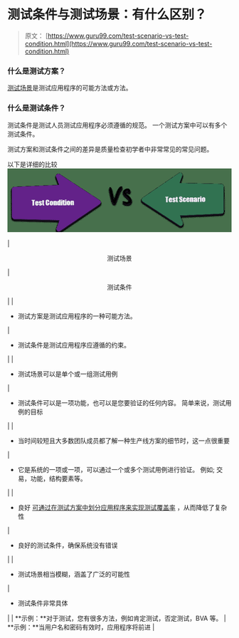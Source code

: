 # 测试条件与测试场景：有什么区别？

> 原文： [https://www.guru99.com/test-scenario-vs-test-condition.html](https://www.guru99.com/test-scenario-vs-test-condition.html)

### 什么是测试方案？

[测试场景](/test-scenario.html)是测试应用程序的可能方法或方法。

### 什么是测试条件？

测试条件是测试人员测试应用程序必须遵循的规范。 一个测试方案中可以有多个测试条件。

测试方案和测试条件之间的差异是质量检查初学者中非常常见的常见问题。

以下是详细的比较 ![](img/48674f3da3061be306b38c7e287fe42e.png)

| 

<center>测试场景</center>

 | 

<center>测试条件</center>

 |
| 

*   测试方案是测试应用程序的一种可能方法。

 | 

*   测试条件是测试应用程序应遵循的约束。

 |
| 

*   测试场景可以是单个或一组测试用例

 | 

*   测试条件可以是一项功能，也可以是您要验证的任何内容。 简单来说，测试用例的目标

 |
| 

*   当时间较短且大多数团队成员都了解一种生产线方案的细节时，这一点很重要

 | 

*   它是系统的一项或一项，可以通过一个或多个测试用例进行验证。 例如; 交易，功能，结构要素等。

 |
| 

*   良好 [可通过在测试方案中划分应用程序来实现测试覆盖率](/test-coverage-in-software-testing.html) ，从而降低了复杂性

 | 

*   良好的测试条件，确保系统没有错误

 |
| 

*   测试场景相当模糊，涵盖了广泛的可能性

 | 

*   测试条件非常具体

 |
| **示例：**对于测试，您有很多方法，例如肯定测试，否定测试，BVA 等。 | **示例：**当用户名和密码有效时，应用程序将前进 |